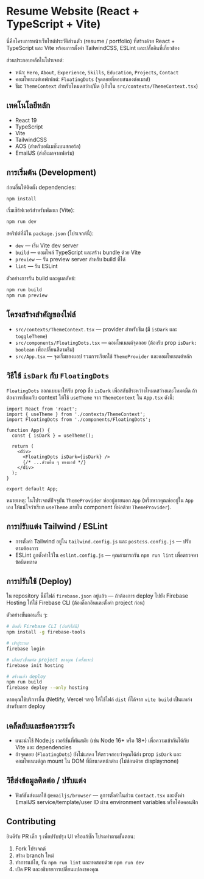 # Resume Website (React + TypeScript + Vite)

นี่คือโครงการหน้าเว็บไซต์ประวัติส่วนตัว (resume / portfolio) ที่สร้างด้วย React + TypeScript และ Vite พร้อมการตั้งค่า TailwindCSS, ESLint และปลั๊กอินที่เกี่ยวข้อง

ส่วนประกอบหลักในโปรเจกต์:
- หน้า: `Hero`, `About`, `Experience`, `Skills`, `Education`, `Projects`, `Contact`
- คอมโพเนนต์เอฟเฟกต์: `FloatingDots` (จุดลอยที่ตอบสนองต่อเมาส์)
- ธีม: `ThemeContext` สำหรับโหมดสว่าง/มืด (เก็บใน `src/contexts/ThemeContext.tsx`)

## เทคโนโลยีหลัก
- React 19
- TypeScript
- Vite
- TailwindCSS
- AOS (สำหรับอนิเมชันบนสกอร์ล)
- EmailJS (ส่งอีเมลจากฟอร์ม)

## การเริ่มต้น (Development)
ก่อนอื่นให้ติดตั้ง dependencies:

```bash
npm install
```

เริ่มเซิร์ฟเวอร์สำหรับพัฒนา (Vite):

```bash
npm run dev
```

สคริปต์ที่มีใน `package.json` (โปรเจกต์นี้):

- `dev` — เริ่ม Vite dev server
- `build` — คอมไพล์ TypeScript และสร้าง bundle ด้วย Vite
- `preview` — รัน preview server สำหรับ build ที่ได้
- `lint` — รัน ESLint

ตัวอย่างการรัน build และดูผลลัพธ์:

```bash
npm run build
npm run preview
```

## โครงสร้างสำคัญของไฟล์
- `src/contexts/ThemeContext.tsx` — provider สำหรับธีม (มี `isDark` และ `toggleTheme`)
- `src/components/FloatingDots.tsx` — คอมโพเนนต์จุดลอย (ต้องรับ prop `isDark: boolean` เพื่อเปลี่ยนสีตามธีม)
- `src/App.tsx` — จุดเริ่มของแอป รวมการเรียกใช้ `ThemeProvider` และคอมโพเนนต์หลัก

## วิธีใช้ `isDark` กับ `FloatingDots`
`FloatingDots` ออกแบบมาให้รับ prop ชื่อ `isDark` เพื่อสลับสีระหว่างโหมดสว่างและโหมดมืด ถ้าต้องการเชื่อมกับ context ให้ใช้ `useTheme` จาก `ThemeContext` ใน `App.tsx` ดังนี้:

```tsx
import React from 'react';
import { useTheme } from './contexts/ThemeContext';
import FloatingDots from './components/FloatingDots';

function App() {
  const { isDark } = useTheme();

  return (
    <div>
      <FloatingDots isDark={isDark} />
      {/* ...ส่วนอื่น ๆ ของแอป */}
    </div>
  );
}

export default App;
```

หมายเหตุ: ในโปรเจกต์ปัจจุบัน `ThemeProvider` ห่ออยู่ภายนอก `App` (หรือหากคุณห่ออยู่ใน `App` เอง ให้แน่ใจว่าเรียก `useTheme` ภายใน component ที่ห่อด้วย `ThemeProvider`).

## การปรับแต่ง Tailwind / ESLint
- การตั้งค่า Tailwind อยู่ใน `tailwind.config.js` และ `postcss.config.js` — ปรับตามต้องการ
- ESLint ถูกตั้งค่าไว้ใน `eslint.config.js` — คุณสามารถรัน `npm run lint` เพื่อตรวจหาข้อผิดพลาด

## การปรับใช้ (Deploy)
ใน repository นี้มีไฟล์ `firebase.json` อยู่แล้ว — ถ้าต้องการ deploy ไปยัง Firebase Hosting ให้ใช้ Firebase CLI (ต้องล็อกอินและตั้งค่า project ก่อน)

ตัวอย่างขั้นตอนสั้น ๆ:

```bash
# ติดตั้ง Firebase CLI (ถ้ายังไม่มี)
npm install -g firebase-tools

# เข้าสู่ระบบ
firebase login

# เลือก/เชื่อมต่อ project ของคุณ (ครั้งแรก)
firebase init hosting

# สร้างแล้ว deploy
npm run build
firebase deploy --only hosting
```

หากคุณใช้บริการอื่น (Netlify, Vercel ฯลฯ) ให้ใช้ไฟล์ `dist` ที่ได้จาก `vite build` เป็นแหล่งสำหรับการ deploy

## เคล็ดลับและข้อควรระวัง
- แนะนำใช้ Node.js เวอร์ชันที่ทันสมัย (เช่น Node 16+ หรือ 18+) เพื่อความเข้ากันได้กับ Vite และ dependencies
- ถ้าจุดลอย (`FloatingDots`) ยังไม่แสดง ให้ตรวจสอบว่าคุณได้ส่ง prop `isDark` และคอมโพเนนต์ถูก mount ใน DOM ที่มีขนาดหน้าต่าง (ไม่ซ่อนด้วย display:none)

## วิธีส่งข้อมูลติดต่อ / ปรับแต่ง
- ฟังก์ชันส่งเมลใช้ `@emailjs/browser` — ดูการตั้งค่าในส่วน `Contact.tsx` และตั้งค่า EmailJS service/template/user ID ผ่าน environment variables หรือโค้ดคอนฟิก

## Contributing
ยินดีรับ PR เล็ก ๆ เพื่อปรับปรุง UI หรือแก้บั๊ก โปรดทำตามขั้นตอน:

1. Fork โปรเจกต์
2. สร้าง branch ใหม่
3. ทำการแก้ไข, รัน `npm run lint` และทดสอบด้วย `npm run dev`
4. เปิด PR และอธิบายการเปลี่ยนแปลงของคุณ


